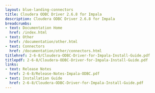 ```yaml
---
layout: blue-landing-connectors
title: Cloudera ODBC Driver 2.6.8 for Impala
description: Cloudera ODBC Driver 2.6.8 for Impala
breadcrumbs:
- text: Documentation Home
  href: /index.html
- text: Other
  href: /documentation/other.html
- text: Connectors
  href: /documentation/other/connectors.html
titlehref: 2-6-8/Cloudera-ODBC-Driver-for-Impala-Install-Guide.pdf
titlepdf: 2-6-8/Cloudera-ODBC-Driver-for-Impala-Install-Guide.pdf
links:
- text: Release Notes
  href: 2-6-8/Release-Notes-Impala-ODBC.pdf
- text: Installation Guide
  href: 2-6-8/Cloudera-ODBC-Driver-for-Impala-Install-Guide.pdf
---
```

